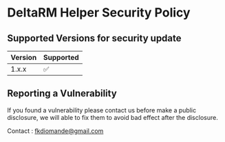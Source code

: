 # DeltaRM Helper Security Policy

## Supported Versions for security update

| Version | Supported          |
| ------- | ------------------ |
| 1.x.x   | :white_check_mark: |

## Reporting a Vulnerability

If you found a vulnerability please contact us before make a public disclosure, 
we will able to fix them to avoid bad effect after the disclosure.

Contact : fkdiomande@gmail.com
